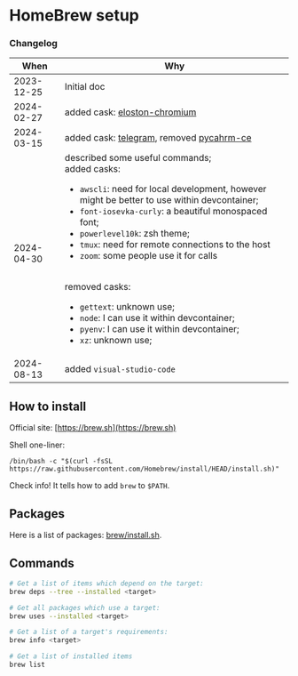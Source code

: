 # HomeBrew setup


### Changelog

| When        | Why                                                           |
|-------------|---------------------------------------------------------------|
| 2023-12-25  | Initial doc                                                   |
| 2024-02-27  | added cask: [eloston-chromium](https://github.com/ungoogled-software/ungoogled-chromium) |
| 2024-03-15  | added cask: [telegram](https://macos.telegram.org/), removed [pycahrm-ce](https://www.jetbrains.com/pycharm/) |
| 2024-04-30  | described some useful commands;<br>added casks:<ul><li>`awscli`: need for local development, however might be better to use within devcontainer;</li><li>`font-iosevka-curly`: a beautiful monospaced font;</li><li>`powerlevel10k`: zsh theme;</li><li>`tmux`: need for remote connections to the host</li><li>`zoom`: some people use it for calls</li></ul><br>removed casks:<ul><li>`gettext`: unknown use;</li><li>`node`: I can use it within devcontainer;</li><li>`pyenv`: I can use it within devcontainer;</li><li>`xz`: unknown use;</li></ul> |
| 2024-08-13  | added `visual-studio-code` |

## How to install

Official site: [https://brew.sh](https://brew.sh)

Shell one-liner:

```shell
/bin/bash -c "$(curl -fsSL https://raw.githubusercontent.com/Homebrew/install/HEAD/install.sh)"
```

Check info! It tells how to add `brew` to `$PATH`.


## Packages

Here is a list of packages: [brew/install.sh](install.sh).

## Commands

```bash
# Get a list of items which depend on the target:
brew deps --tree --installed <target>

# Get all packages which use a target:
brew uses --installed <target>

# Get a list of a target's requirements:
brew info <target>

# Get a list of installed items
brew list
```
